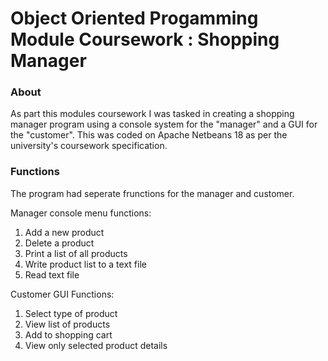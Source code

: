 # Object Oriented Progamming Module Coursework : Shopping Manager

### About
As part this modules coursework I was tasked in creating a shopping manager program using a console system for the "manager" and a GUI for the "customer". This was coded on Apache Netbeans 18 as per the university's coursework specification.

### Functions
The program had seperate frunctions for the manager and customer.

Manager console menu functions:
1. Add a new product
2. Delete a product
3. Print a list of all products
4. Write product list to a text file
5. Read text file

Customer GUI Functions:
1. Select type of product 
2. View list of products 
3. Add to shopping cart
4. View only selected product details
